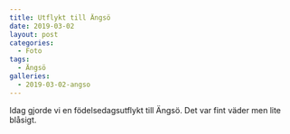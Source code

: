 ```yaml
---
title: Utflykt till Ängsö
date: 2019-03-02
layout: post
categories:
  - Foto
tags:
  - Ängsö
galleries:
  - 2019-03-02-angso
---
```


Idag gjorde vi en födelsedagsutflykt till Ängsö. Det var fint väder men lite blåsigt.
